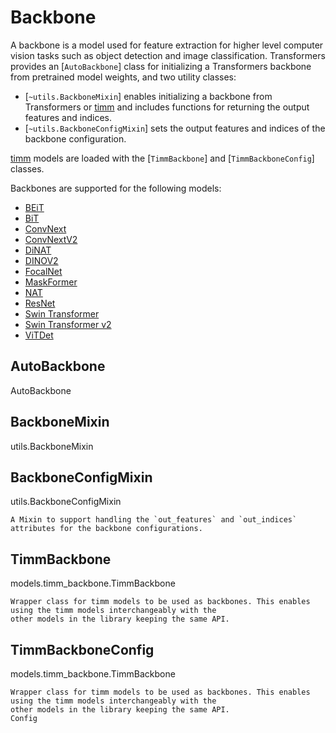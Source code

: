 <!--Copyright 2023 The HuggingFace Team. All rights reserved.

Licensed under the Apache License, Version 2.0 (the "License"); you may not use this file except in compliance with
the License. You may obtain a copy of the License at

http://www.apache.org/licenses/LICENSE-2.0

Unless required by applicable law or agreed to in writing, software distributed under the License is distributed on
an "AS IS" BASIS, WITHOUT WARRANTIES OR CONDITIONS OF ANY KIND, either express or implied. See the License for the
specific language governing permissions and limitations under the License.

⚠️ Note that this file is in Markdown but contain specific syntax for our doc-builder (similar to MDX) that may not be
rendered properly in your Markdown viewer.

-->

# Backbone

A backbone is a model used for feature extraction for higher level computer vision tasks such as object detection and image classification. Transformers provides an [`AutoBackbone`] class for initializing a Transformers backbone from pretrained model weights, and two utility classes:

* [`~utils.BackboneMixin`] enables initializing a backbone from Transformers or [timm](https://hf.co/docs/timm/index) and includes functions for returning the output features and indices.
* [`~utils.BackboneConfigMixin`] sets the output features and indices of the backbone configuration.

[timm](https://hf.co/docs/timm/index) models are loaded with the [`TimmBackbone`] and [`TimmBackboneConfig`] classes.

Backbones are supported for the following models:

* [BEiT](../model_doc/beit)
* [BiT](../model_doc/bit)
* [ConvNext](../model_doc/convnext)
* [ConvNextV2](../model_doc/convnextv2)
* [DiNAT](../model_doc/dinat)
* [DINOV2](../model_doc/dinov2)
* [FocalNet](../model_doc/focalnet)
* [MaskFormer](../model_doc/maskformer)
* [NAT](../model_doc/nat)
* [ResNet](../model_doc/resnet)
* [Swin Transformer](../model_doc/swin)
* [Swin Transformer v2](../model_doc/swinv2)
* [ViTDet](../model_doc/vitdet)

## AutoBackbone

AutoBackbone

## BackboneMixin

utils.BackboneMixin

## BackboneConfigMixin

utils.BackboneConfigMixin

    A Mixin to support handling the `out_features` and `out_indices` attributes for the backbone configurations.
    

## TimmBackbone

models.timm_backbone.TimmBackbone

    Wrapper class for timm models to be used as backbones. This enables using the timm models interchangeably with the
    other models in the library keeping the same API.
    

## TimmBackboneConfig

models.timm_backbone.TimmBackbone

    Wrapper class for timm models to be used as backbones. This enables using the timm models interchangeably with the
    other models in the library keeping the same API.
    Config

